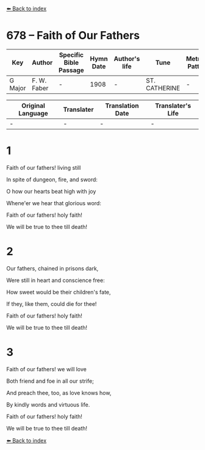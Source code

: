 [⬅️ Back to index](../README.md)

# 678 – Faith of Our Fathers

Key | Author   | Specific Bible Passage     |Hymn Date |Author's life |Tune |Metrical Pattern   |Composer/Source
-- | --------- | ---------------------------|----------|--------------|-----|-------------------|-------------  
G Major |F. W. Faber |- |1908 |- |ST. CATHERINE |- |-

Original Language | Translater | Translation Date   | Translater's Life  
----------------- | --------- | --------------------|-------------     
\- |- |- |-




# 1

Faith of our fathers!  living still

In spite of dungeon, fire, and sword:

O how our hearts beat high with joy

Whene'er we hear that glorious word:

Faith of our fathers!  holy faith!

We will be true to thee till death!



# 2

Our fathers, chained in prisons dark,

Were still in heart and conscience free:

How sweet would be their children's fate,

If they, like them, could die for thee!

Faith of our fathers!  holy faith!

We will be true to thee till death!



# 3

Faith of our fathers!  we will love

Both friend and foe in all our strife;

And preach thee, too, as love knows how,

By kindly words and virtuous life.

Faith of our fathers!  holy faith!

We will be true to thee till death!



[⬅️ Back to index](../README.md)
